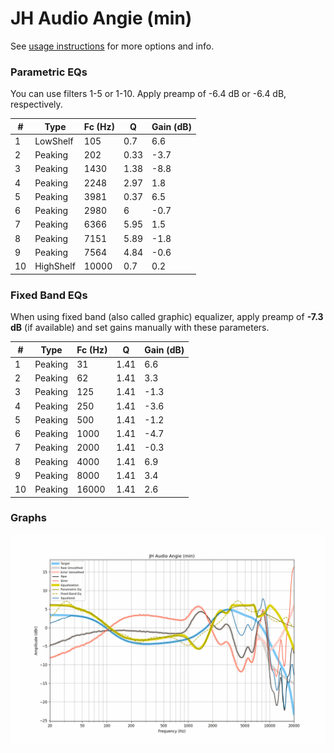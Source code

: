# JH Audio Angie (min)
See [usage instructions](https://github.com/jaakkopasanen/AutoEq#usage) for more options and info.

### Parametric EQs
You can use filters 1-5 or 1-10. Apply preamp of -6.4 dB or -6.4 dB, respectively.

|   # | Type      |   Fc (Hz) |    Q |   Gain (dB) |
|-----|-----------|-----------|------|-------------|
|   1 | LowShelf  |       105 | 0.7  |         6.6 |
|   2 | Peaking   |       202 | 0.33 |        -3.7 |
|   3 | Peaking   |      1430 | 1.38 |        -8.8 |
|   4 | Peaking   |      2248 | 2.97 |         1.8 |
|   5 | Peaking   |      3981 | 0.37 |         6.5 |
|   6 | Peaking   |      2980 | 6    |        -0.7 |
|   7 | Peaking   |      6366 | 5.95 |         1.5 |
|   8 | Peaking   |      7151 | 5.89 |        -1.8 |
|   9 | Peaking   |      7564 | 4.84 |        -0.6 |
|  10 | HighShelf |     10000 | 0.7  |         0.2 |

### Fixed Band EQs
When using fixed band (also called graphic) equalizer, apply preamp of **-7.3 dB** (if available) and set gains manually with these parameters.

|   # | Type    |   Fc (Hz) |    Q |   Gain (dB) |
|-----|---------|-----------|------|-------------|
|   1 | Peaking |        31 | 1.41 |         6.6 |
|   2 | Peaking |        62 | 1.41 |         3.3 |
|   3 | Peaking |       125 | 1.41 |        -1.3 |
|   4 | Peaking |       250 | 1.41 |        -3.6 |
|   5 | Peaking |       500 | 1.41 |        -1.2 |
|   6 | Peaking |      1000 | 1.41 |        -4.7 |
|   7 | Peaking |      2000 | 1.41 |        -0.3 |
|   8 | Peaking |      4000 | 1.41 |         6.9 |
|   9 | Peaking |      8000 | 1.41 |         3.4 |
|  10 | Peaking |     16000 | 1.41 |         2.6 |

### Graphs
![](./JH%20Audio%20Angie%20(min).png)

